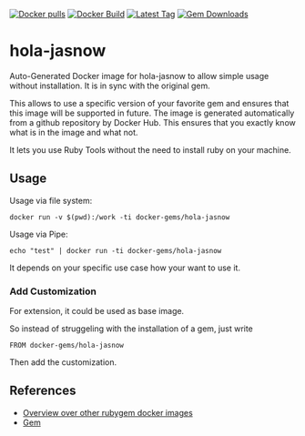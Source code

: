 [![Docker pulls](https://img.shields.io/docker/pulls/rubygem/hola-jasnow.svg)](https://hub.docker.com/r/rubygem/hola-jasnow/)
[![Docker Build](https://img.shields.io/docker/automated/rubygem/hola-jasnow.svg)](https://hub.docker.com/r/rubygem/hola-jasnow/)
[![Latest Tag](https://img.shields.io/github/tag/docker-rubygem/hola-jasnow.svg)](https://hub.docker.com/r/rubygem/hola-jasnow/)
[![Gem Downloads](https://img.shields.io/gem/dt/hola-jasnow.svg)](https://rubygems.org/gems/hola-jasnow/)
# hola-jasnow

Auto-Generated Docker image for hola-jasnow to allow simple usage without installation.
It is in sync with the original gem.

This allows to use a specific version of your favorite gem and ensures that this image will be supported in future.
The image is generated automatically from a github repository by Docker Hub.
This ensures that you exactly know what is in the image and what not.

It lets you use Ruby Tools without the need to install ruby on your machine.

## Usage

Usage via file system:

`docker run -v $(pwd):/work -ti docker-gems/hola-jasnow`

Usage via Pipe:

`echo "test" | docker run -ti docker-gems/hola-jasnow`

It depends on your specific use case how your want to use it.

### Add Customization

For extension, it could be used as base image.

So instead of struggeling with the installation of a gem, just write

`FROM docker-gems/hola-jasnow`

Then add the customization.

## References

 - [Overview over other rubygem docker images](https://github.com/thinkbot/docker-rubygem)
 - [Gem](https://rubygems.org/gems/hola-jasnow/)

